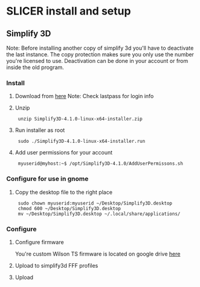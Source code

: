 # SLICER install and setup

## Simplify 3D
Note: Before installing another copy of simplify 3d you'll have to deactivate the last instance.  The copy protection makes sure you only use the number you're licensed to use.  Deactivation can be done in your account or from inside the old program.

### Install
1.  Download from [here](https://www.simplify3d.com)
     Note: Check lastpass for login info
2. Unzip

        unzip Simplify3D-4.1.0-linux-x64-installer.zip 
3. Run installer as root

        sudo ./Simplify3D-4.1.0-linux-x64-installer.run

4. Add user permissions for your account

        myuserid@myhost:~$ /opt/Simplify3D-4.1.0/AddUserPermissons.sh

### Configure for use in gnome

1. Copy the desktop file to the right place

        sudo chown myuserid:myuserid ~/Desktop/Simplify3D.desktop
        chmod 600 ~/Desktop/Simplify3D.desktop
        mv ~/Desktop/Simplify3D.desktop ~/.local/share/applications/

### Configure
1. Configure firmware

     You're custom Wilson TS firmware is located on google drive [here](https://drive.google.com/file/d/1Gyy3sLMP8vbDZR3KGyHkDWy2GN9WNqof/view?usp=sharing)

2. Upload to simplify3d FFF profiles


3. Upload 


<!--stackedit_data:
eyJoaXN0b3J5IjpbLTE3Njg4NTc0ODYsMzU0MjIxNzgzLDIwOT
E1MzMwOTQsLTE1NDkwMDE4NjhdfQ==
-->